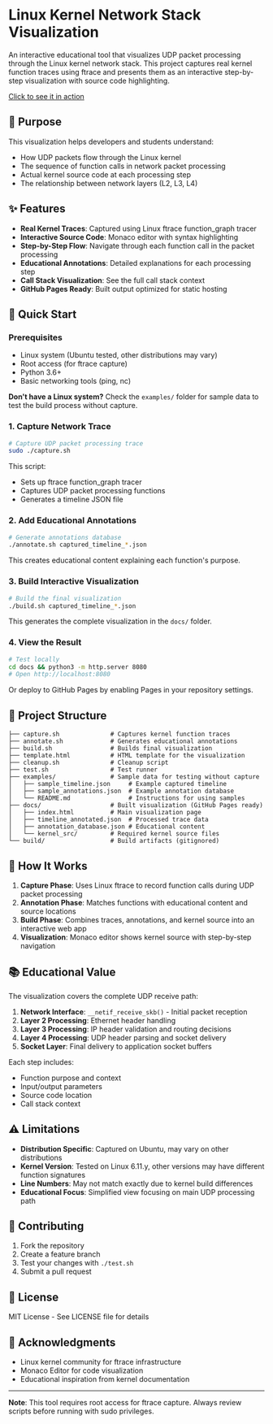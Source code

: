 # Linux Kernel Network Stack Visualization

An interactive educational tool that visualizes UDP packet processing through the Linux kernel network stack. This project captures real kernel function traces using ftrace and presents them as an interactive step-by-step visualization with source code highlighting.

[Click to see it in action](https://dmkskd.github.io/linux-kernel-network-stack-visualization/)

## 🎯 Purpose

This visualization helps developers and students understand:

- How UDP packets flow through the Linux kernel
- The sequence of function calls in network packet processing
- Actual kernel source code at each processing step
- The relationship between network layers (L2, L3, L4)

## ✨ Features

- **Real Kernel Traces**: Captured using Linux ftrace function_graph tracer
- **Interactive Source Code**: Monaco editor with syntax highlighting
- **Step-by-Step Flow**: Navigate through each function call in the packet processing
- **Educational Annotations**: Detailed explanations for each processing step
- **Call Stack Visualization**: See the full call stack context
- **GitHub Pages Ready**: Built output optimized for static hosting

## 🚀 Quick Start

### Prerequisites

- Linux system (Ubuntu tested, other distributions may vary)
- Root access (for ftrace capture)
- Python 3.6+
- Basic networking tools (ping, nc)

**Don't have a Linux system?** Check the `examples/` folder for sample data to test the build process without capture.

### 1. Capture Network Trace

```bash
# Capture UDP packet processing trace
sudo ./capture.sh
```

This script:

- Sets up ftrace function_graph tracer
- Captures UDP packet processing functions
- Generates a timeline JSON file

### 2. Add Educational Annotations

```bash
# Generate annotations database
./annotate.sh captured_timeline_*.json
```

This creates educational content explaining each function's purpose.

### 3. Build Interactive Visualization

```bash
# Build the final visualization
./build.sh captured_timeline_*.json
```

This generates the complete visualization in the `docs/` folder.

### 4. View the Result

```bash
# Test locally
cd docs && python3 -m http.server 8080
# Open http://localhost:8080
```

Or deploy to GitHub Pages by enabling Pages in your repository settings.

## 📁 Project Structure

```
├── capture.sh              # Captures kernel function traces
├── annotate.sh             # Generates educational annotations  
├── build.sh                # Builds final visualization
├── template.html           # HTML template for the visualization
├── cleanup.sh              # Cleanup script
├── test.sh                 # Test runner
├── examples/               # Sample data for testing without capture
│   ├── sample_timeline.json     # Example captured timeline
│   ├── sample_annotations.json  # Example annotation database
│   └── README.md                # Instructions for using samples
├── docs/                   # Built visualization (GitHub Pages ready)
│   ├── index.html          # Main visualization page
│   ├── timeline_annotated.json  # Processed trace data
│   ├── annotation_database.json # Educational content
│   └── kernel_src/         # Required kernel source files
└── build/                  # Build artifacts (gitignored)
```

## 🔧 How It Works

1. **Capture Phase**: Uses Linux ftrace to record function calls during UDP packet processing
2. **Annotation Phase**: Matches functions with educational content and source locations
3. **Build Phase**: Combines traces, annotations, and kernel source into an interactive web app
4. **Visualization**: Monaco editor shows kernel source with step-by-step navigation

## 📚 Educational Value

The visualization covers the complete UDP receive path:

1. **Network Interface**: `__netif_receive_skb()` - Initial packet reception
2. **Layer 2 Processing**: Ethernet header handling
3. **Layer 3 Processing**: IP header validation and routing decisions  
4. **Layer 4 Processing**: UDP header parsing and socket delivery
5. **Socket Layer**: Final delivery to application socket buffers

Each step includes:

- Function purpose and context
- Input/output parameters
- Source code location
- Call stack context

## ⚠️ Limitations

- **Distribution Specific**: Captured on Ubuntu, may vary on other distributions
- **Kernel Version**: Tested on Linux 6.11.y, other versions may have different function signatures
- **Line Numbers**: May not match exactly due to kernel build differences
- **Educational Focus**: Simplified view focusing on main UDP processing path

## 🤝 Contributing

1. Fork the repository
2. Create a feature branch
3. Test your changes with `./test.sh`
4. Submit a pull request

## 📄 License

MIT License - See LICENSE file for details

## 🙏 Acknowledgments

- Linux kernel community for ftrace infrastructure
- Monaco Editor for code visualization
- Educational inspiration from kernel documentation

---

**Note**: This tool requires root access for ftrace capture. Always review scripts before running with sudo privileges.
